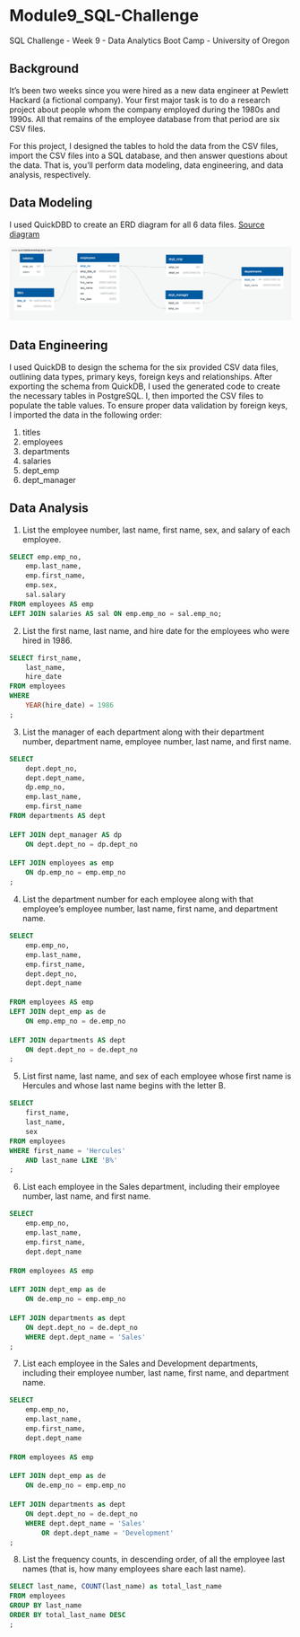 # Module9_SQL-Challenge
SQL Challenge - Week 9 - Data Analytics Boot Camp - University of Oregon

## Background
It’s been two weeks since you were hired as a new data engineer at Pewlett Hackard (a fictional company). Your first major task is to do a research project about people whom the company employed during the 1980s and 1990s. All that remains of the employee database from that period are six CSV files.

For this project, I designed the tables to hold the data from the CSV files, import the CSV files into a SQL database, and then answer questions about the data. That is, you’ll perform data modeling, data engineering, and data analysis, respectively.


## Data Modeling
I used QuickDBD to create an ERD diagram for all 6 data files.   [Source diagram](https://app.quickdatabasediagrams.com/#/d/OgcunW)


![ERD Diagram](ERD_diagram.png)


## Data Engineering

I used QuickDB to design the schema for the six provided CSV data files, outlining data types, primary keys, foreign keys and relationships. After exporting the schema from QuickDB, I used the generated code to create the necessary tables in PostgreSQL. I, then imported the CSV files to populate the table values. To ensure proper data validation by foreign keys, I imported the data in the following order:
1. titles
2. employees
3. departments
4. salaries
5. dept_emp
6. dept_manager


## Data Analysis

1. List the employee number, last name, first name, sex, and salary of each employee.

```sql
SELECT emp.emp_no,
    emp.last_name,
    emp.first_name,
    emp.sex,
    sal.salary
FROM employees AS emp
LEFT JOIN salaries AS sal ON emp.emp_no = sal.emp_no;
```



2. List the first name, last name, and hire date for the employees who were hired in 1986.

```sql
SELECT first_name,
	last_name,
	hire_date	
FROM employees
WHERE 
	YEAR(hire_date) = 1986
;
```


3. List the manager of each department along with their department number, department name, employee number, last name, and first name.

```sql
SELECT 
	dept.dept_no,
	dept.dept_name,
	dp.emp_no,
	emp.last_name,
	emp.first_name
FROM departments AS dept

LEFT JOIN dept_manager AS dp
	ON dept.dept_no = dp.dept_no
	
LEFT JOIN employees as emp
	ON dp.emp_no = emp.emp_no
;
```


4. List the department number for each employee along with that employee’s employee number, last name, first name, and department name.

```sql
SELECT 
	emp.emp_no,
	emp.last_name,
	emp.first_name,
	dept.dept_no,
	dept.dept_name
	
FROM employees AS emp
LEFT JOIN dept_emp as de
	ON emp.emp_no = de.emp_no
	
LEFT JOIN departments AS dept
	ON dept.dept_no = de.dept_no
;
```


5. List first name, last name, and sex of each employee whose first name is Hercules and whose last name begins with the letter B.

```sql
SELECT
	first_name,
	last_name,
	sex
FROM employees
WHERE first_name = 'Hercules' 
	AND last_name LIKE 'B%'
;
```


6. List each employee in the Sales department, including their employee number, last name, and first name.

```sql
SELECT 
	emp.emp_no,
	emp.last_name,
	emp.first_name,
	dept.dept_name
	
FROM employees AS emp

LEFT JOIN dept_emp as de
	ON de.emp_no = emp.emp_no
	
LEFT JOIN departments as dept
	ON dept.dept_no = de.dept_no
	WHERE dept.dept_name = 'Sales'
;
```


7. List each employee in the Sales and Development departments, including their employee number, last name, first name, and department name.

```sql
SELECT 
	emp.emp_no,
	emp.last_name,
	emp.first_name,
	dept.dept_name
	
FROM employees AS emp

LEFT JOIN dept_emp as de
	ON de.emp_no = emp.emp_no
	
LEFT JOIN departments as dept
	ON dept.dept_no = de.dept_no
	WHERE dept.dept_name = 'Sales'
		OR dept.dept_name = 'Development'
;
```


8. List the frequency counts, in descending order, of all the employee last names (that is, how many employees share each last name).

```sql
SELECT last_name, COUNT(last_name) as total_last_name
FROM employees
GROUP BY last_name
ORDER BY total_last_name DESC
;
```

